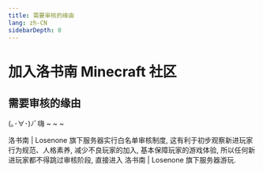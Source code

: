 ```yaml
---
title: 需要审核的缘由
lang: zh-CN
sidebarDepth: 0
---
```


# 加入洛书南 Minecraft 社区

## 需要审核的缘由

(｡･∀･)ﾉﾞ嗨 ~ ~ ~

洛书南 | Losenone 旗下服务器实行白名单审核制度, 这有利于初步观察新进玩家行为规范、人格素养, 减少不良玩家的加入, 基本保障玩家的游戏体验, 所以任何新进玩家都不得跳过审核阶段, 直接进入 洛书南 | Losenone 旗下服务器游玩.
